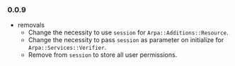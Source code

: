 ### 0.0.9

* removals
  * Change the necessity to use `session` for `Arpa::Additions::Resource`.
  * Change the necessity to pass `session` as parameter on initialize for `Arpa::Services::Verifier`.
  * Remove from `session` to store all user permissions.
